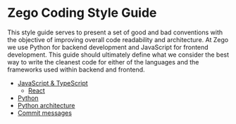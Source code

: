 # Zego Coding Style Guide

This style guide serves to present a set of good and bad conventions with the objective of improving overall code readability and architecture.
At Zego we use Python for backend development and JavaScript for frontend development. This guide should ultimately define what we consider the best way to write the cleanest code for either of the languages and the frameworks used within backend and frontend.

- [JavaScript & TypeScript](/languages/JavaScript/index.md)
  - [React](/languages/JavaScript/react.md)
- [Python](/languages/Python/index.md)
- [Python architecture](/languages/Python/architecture.md)
- [Commit messages](CommitMessages.md)
